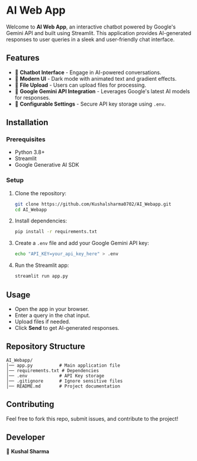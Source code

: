 # AI Web App

Welcome to **AI Web App**, an interactive chatbot powered by Google's Gemini API and built using Streamlit. This application provides AI-generated responses to user queries in a sleek and user-friendly chat interface.

## Features
- 💬 **Chatbot Interface** - Engage in AI-powered conversations.
- 🎨 **Modern UI** - Dark mode with animated text and gradient effects.
- 📂 **File Upload** - Users can upload files for processing.
- 🚀 **Google Gemini API Integration** - Leverages Google's latest AI models for responses.
- 🔧 **Configurable Settings** - Secure API key storage using `.env`.

## Installation
### Prerequisites
- Python 3.8+
- Streamlit
- Google Generative AI SDK

### Setup
1. Clone the repository:
   ```bash
   git clone https://github.com/Kushalsharma0702/AI_Webapp.git
   cd AI_Webapp
   ```
2. Install dependencies:
   ```bash
   pip install -r requirements.txt
   ```
3. Create a `.env` file and add your Google Gemini API key:
   ```bash
   echo "API_KEY=your_api_key_here" > .env
   ```
4. Run the Streamlit app:
   ```bash
   streamlit run app.py
   ```

## Usage
- Open the app in your browser.
- Enter a query in the chat input.
- Upload files if needed.
- Click **Send** to get AI-generated responses.

## Repository Structure
```
AI_Webapp/
│── app.py          # Main application file
│── requirements.txt # Dependencies
│── .env            # API Key storage
│── .gitignore      # Ignore sensitive files
│── README.md       # Project documentation
```



## Contributing
Feel free to fork this repo, submit issues, and contribute to the project!

## Developer
👤 **Kushal Sharma**

